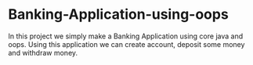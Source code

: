 # Banking-Application-using-oops
In this project we simply make a Banking Application using core java and oops. Using this application we can create account, deposit some money and withdraw money.
